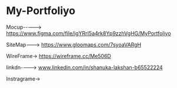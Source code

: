 # My-Portfoliyo
Mocup-----> https://www.figma.com/file/igYRrI5a4rk8Yp9zzhVgHG/MyPortfoliyo 


SiteMap---> https://www.gloomaps.com/7syoaVARgH


WireFrame-> https://wireframe.cc/Me506D


linkdn----> www.linkedin.com/in/shanuka-lakshan-b65522224


Instragrame-> 
